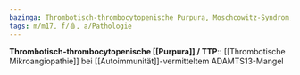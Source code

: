 ```yaml
---
bazinga: Thrombotisch-thrombocytopenische Purpura, Moschcowitz-Syndrom, M. Moschcowitz
tags: m/m17, f/🩸, a/Pathologie
---
```

**Thrombotisch-thrombocytopenische [[Purpura]] / TTP**:: [[Thrombotische Mikroangiopathie]] bei [[Autoimmunität]]-vermitteltem ADAMTS13-Mangel